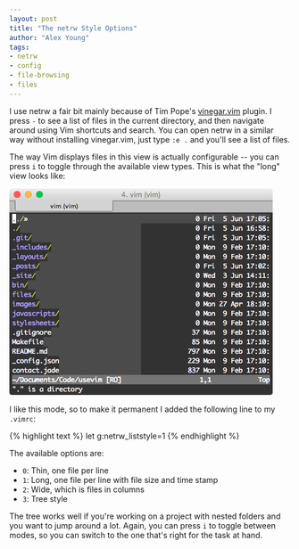 ```yaml
---
layout: post
title: "The netrw Style Options"
author: "Alex Young"
tags: 
- netrw
- config
- file-browsing
- files
---
```


I use netrw a fair bit mainly because of Tim Pope's [vinegar.vim](https://github.com/tpope/vim-vinegar) plugin.  I press `-` to see a list of files in the current directory, and then navigate around using Vim shortcuts and search.  You can open netrw in a similar way without installing vinegar.vim, just type `:e .` and you'll see a list of files.

The way Vim displays files in this view is actually configurable -- you can press `i` to toggle through the available view types.  This is what the "long" view looks like:

![netrw long](/images/posts/netrw-long.png)

I like this mode, so to make it permanent I added the following line to my `.vimrc`:

{% highlight text %}
let g:netrw_liststyle=1
{% endhighlight %}

The available options are:

* `0`: Thin, one file per line
* `1`: Long, one file per line with file size and time stamp
* `2`: Wide, which is files in columns
* `3`: Tree style

The tree works well if you're working on a project with nested folders and you want to jump around a lot.  Again, you can press `i` to toggle between modes, so you can switch to the one that's right for the task at hand.

